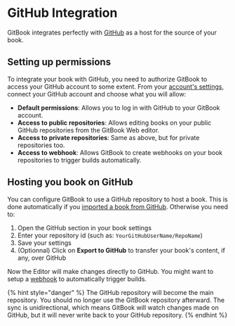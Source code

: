 # GitHub Integration

GitBook integrates perfectly with [GitHub](https://github.com) as a host for the source of your book.

## Setting up permissions

To integrate your book with GitHub, you need to authorize GitBook to access your GitHub account to some extent. From your [account's settings](https://www.gitbook.com/settings), connect your GitHub account and choose what you will allow:

- **Default permissions**: Allows you to log in with GitHub to your GitBook account.
- **Access to public repositories**: Allows editing books on your public GitHub repositories from the GitBook Web editor.
- **Access to private repositories**: Same as above, but for private repositories too.
- **Access to webhook**: Allows GitBook to create webhooks on your book repositories to trigger builds automatically.

## Hosting you book on GitHub

You can configure GitBook to use a GitHub repository to host a book. This is done automatically if you [imported a book from GitHub](create.md#importing-from-an-existing-book-on-github).
Otherwise you need to:

1. Open the GitHub section in your book settings
2. Enter your repository id (such as: `YourGitHubUserName/RepoName`)
3. Save your settings
4. (Optionnal) Click on **Export to GitHub** to transfer your book's content, if any, over GitHub

Now the Editor will make changes directly to GitHub. You might want to setup a [webhook](webhooks.md) to automatically trigger builds.

{% hint style="danger" %}
The GitHub repository will become the main repository. You should no longer use the GitBook repository afterward.
The sync is unidirectional, which means GitBook will watch changes made on GitHub, but it will never write back to your GitHub repository.
{% endhint %}
